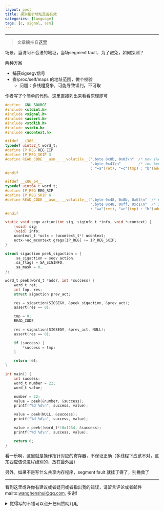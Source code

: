 ```yaml
---
layout: post
title: 探测指针地址是否有效
categories: [language]
tags: [c, signal, asm]
---
```



---

> 文章摘抄自[这里]( https://www.giovannimascellani.eu/having-fun-with-signal-handlers.html)

场景，当访问不合法的地址，当场segment fault，为了避免，如何探测？

两种方案

- 捕获sigsegv信号
- 查/proc/self/maps 的地址范围，做个校验
  - 问题：多线程竞争，可能导致误判，不可取

作者写了个简单的代码，这里直接列出来看看原理即可



```c
#define _GNU_SOURCE
#include <stdint.h>
#include <signal.h>
#include <assert.h>
#include <stdlib.h>
#include <stdio.h>
#include <ucontext.h>

#ifdef __i386__
typedef uint32_t word_t;
#define IP_REG REG_EIP
#define IP_REG_SKIP 3
#define READ_CODE __asm__ __volatile__(".byte 0x8b, 0x03\n"  /* mov (%ebx), %eax */ \
                                       ".byte 0x41\n"        /* inc %ecx */ \
                                       : "=a"(ret), "=c"(tmp) : "b"(addr), "c"(tmp));
#endif

#ifdef __x86_64__
typedef uint64_t word_t;
#define IP_REG REG_RIP
#define IP_REG_SKIP 6
#define READ_CODE __asm__ __volatile__(".byte 0x48, 0x8b, 0x03\n"  /* mov (%rbx), %rax */ \
                                       ".byte 0x48, 0xff, 0xc1\n"  /* inc %rcx */ \
                                       : "=a"(ret), "=c"(tmp) : "b"(addr), "c"(tmp));
#endif

static void segv_action(int sig, siginfo_t *info, void *ucontext) {
    (void) sig;
    (void) info;
    ucontext_t *uctx = (ucontext_t*) ucontext;
    uctx->uc_mcontext.gregs[IP_REG] += IP_REG_SKIP;
}

struct sigaction peek_sigaction = {
    .sa_sigaction = segv_action,
    .sa_flags = SA_SIGINFO,
    .sa_mask = 0,
};

word_t peek(word_t *addr, int *success) {
    word_t ret;
    int tmp, res;
    struct sigaction prev_act;

    res = sigaction(SIGSEGV, &peek_sigaction, &prev_act);
    assert(res == 0);

    tmp = 0;
    READ_CODE

    res = sigaction(SIGSEGV, &prev_act, NULL);
    assert(res == 0);

    if (success) {
        *success = tmp;
    }

    return ret;
}

int main() {
    int success;
    word_t number = 22;
    word_t value;

    number = 22;
    value = peek(&number, &success);
    printf("%d %d\n", success, value);

    value = peek(NULL, &success);
    printf("%d %d\n", success, value);

    value = peek((word_t*)0x1234, &success);
    printf("%d %d\n", success, value);

    return 0;
}

```

看一乐啊，这里就是操作指针对应的寄存器，不保证正确（多线程下应该不对，这东西应该说进程级别的，放在最外层）

另外，如果不是写什么共享内存程序，segment fault 就挂了得了，别挽救了




---

看到这里或许你有建议或者疑问或者指出我的错误，请留言评论或者邮件mailto:wanghenshui@qq.com, 多谢! 
<details>
<summary>觉得写的不错可以点开扫码赞助几毛</summary>
<img src="https://wanghenshui.github.io/assets/wepay.png" alt="微信转账">
</details>